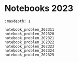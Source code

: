 # Notebooks 2023

```{toctree}
:maxdepth: 1

notebook_problem_202311
notebook_problem_202320
notebook_problem_202321
notebook_problem_202322
notebook_problem_202323
notebook_problem_202324
notebook_problem_202325
```
